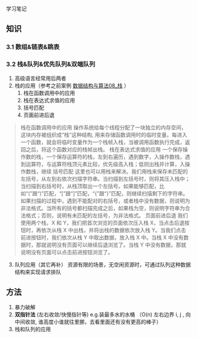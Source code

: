 学习笔记
## 知识
### 3.1 数组&链表&跳表
### 3.2 栈&队列&优先队列&双端队列
1. 高级语言经常用后两者
2. 栈的应用（参考之前案例 [数据结构与算法08_栈](bear://x-callback-url/open-note?id=67B61C70-D452-4C5A-A010-8565486A8434-1952-00001FD2356B9507) ）
	1. 栈在函数调用中的应用
	2. 栈在表达式求值的应用
	3. 括号匹配
	4. 页面前进后退 
    
> 栈在函数调用中的应用
> 操作系统给每个线程分配了一块独立的内存空间，这块内存被组织成“栈”这种结构, 用来存储函数调用时的临时变量。每进入一个函数，就会将临时变量作为一个栈帧入栈，当被调用函数执行完成，返回之后，将这个函数对应的栈帧出栈。
> 栈在表达式求值的应用
> 一个保存操作数的栈，一个保存运算符的栈，左到右遍历，遇到数字，入操作数栈，遇到运算符，与运算符栈顶元素比较，优先级高入栈；低则出栈并计算，入操作数栈，继续
> 括号匹配
> 这里也可以用栈来解决。我们用栈来保存未匹配的左括号，从左到右依次扫描字符串。当扫描到左括号时，则将其压入栈中；当扫描到右括号时，从栈顶取出一个左括号。如果能够匹配，比如“(”跟“)”匹配，“[”跟“]”匹配，“{”跟“}”匹配，则继续扫描剩下的字符串。如果扫描的过程中，遇到不能配对的右括号，或者栈中没有数据，则说明为非法格式。当所有的括号都扫描完成之后，如果栈为空，则说明字符串为合法格式；否则，说明有未匹配的左括号，为非法格式。
> 页面前进后退
> 我们使用两个栈，X 和 Y，我们把首次浏览的页面依次压入栈 X，当点击后退按钮时，再依次从栈 X 中出栈，并将出栈的数据依次放入栈 Y。当我们点击前进按钮时，我们依次从栈 Y 中取出数据，放入栈 X 中。当栈 X 中没有数据时，那就说明没有页面可以继续后退浏览了。当栈 Y 中没有数据，那就说明没有页面可以点击前进按钮浏览了。
3. 队列应用（其它再补）
资源有限的场景，无空闲资源时，可通过队列这种数据结构来实现请求排队
## 方法
1. 暴力破解
2. **双指针法** (左右收敛/快慢指针等) e.g.装最多水的水桶 （O(n) 左右边界 i, j , 向中间收敛, 谁高度小谁就往里挪，去看里面还有没有更高的棒子）
3. 栈和队列的应用

